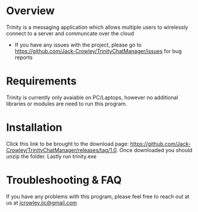 # Overview
Trinity is a messaging application which allows multiple users to wirelessly connect to a server and communcate over the cloud

* If you have any issues with the project, please go to https://github.com/Jack-Crowley/TrinityChatManager/issues for bug reports

# Requirements
Trinity is currently only avaiable on PC/Laptops, however no additional libraries or modules are need to run this program.

# Installation
Click this link to be brought to the download page: https://github.com/Jack-Crowley/TrinityChatManager/releases/tag/1.0.
Once downloaded you should unzip the folder. Lastly run trinity.exe

# Troubleshooting & FAQ
If you have any problems with this program, please feel free to reach out at us at jcrowley.jjc@gmail.com
